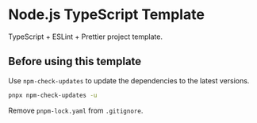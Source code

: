 # Node.js TypeScript Template

TypeScript + ESLint + Prettier project template.

## Before using this template

Use `npm-check-updates` to update the dependencies to the latest versions.

```bash
pnpx npm-check-updates -u
```

Remove `pnpm-lock.yaml` from `.gitignore`.
